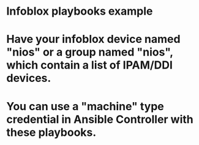 # Infoblox playbooks example
# Have your infoblox device named "nios" or a group named "nios", which contain a list of IPAM/DDI devices.
# You can use a "machine" type credential in Ansible Controller with these playbooks.
